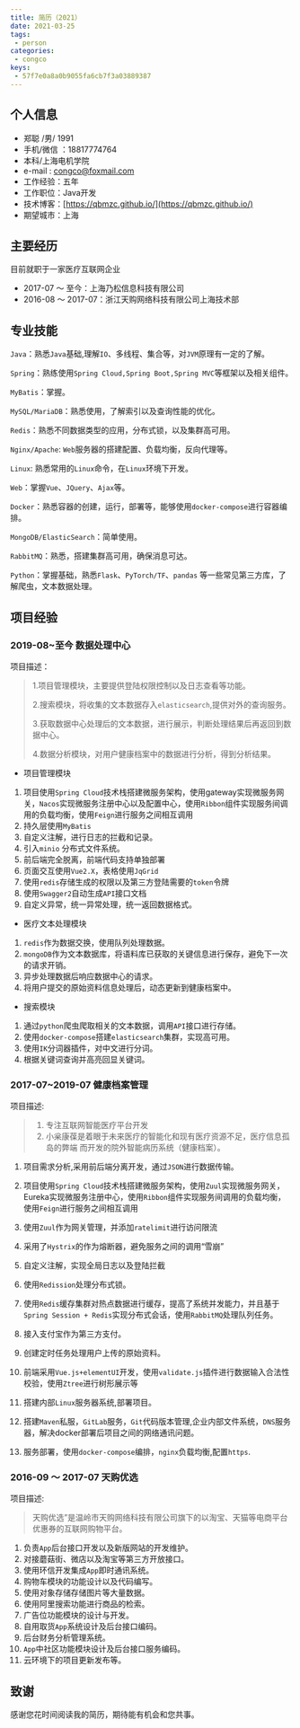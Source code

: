```yaml
---
title: 简历（2021）
date: 2021-03-25
tags:
 - person
categories:
 - congco
keys:
 - 57f7e0a8a0b9055fa6cb7f3a03889387
---
```


## 个人信息

- 郑聪 /男/ 1991
- 手机/微信 ：18817774764  
- 本科/上海电机学院
- e-mail : congco@foxmail.com
- 工作经验：五年  
- 工作职位：Java开发
- 技术博客：[https://qbmzc.github.io/](https://qbmzc.github.io/)
- 期望城市：上海

## 主要经历

目前就职于一家医疗互联网企业  

- 2017-07 ～ 至今：上海乃松信息科技有限公司  
- 2016-08 ～ 2017-07：浙江天购网络科技有限公司上海技术部  

## 专业技能

`Java`：熟悉`Java`基础,理解`IO`、多线程、集合等，对`JVM`原理有一定的了解。

`Spring`：熟练使用`Spring Cloud,Spring Boot,Spring MVC`等框架以及相关组件。

`MyBatis`：掌握。

`MySQL/MariaDB`：熟悉使用，了解索引以及查询性能的优化。

`Redis`：熟悉不同数据类型的应用，分布式锁，以及集群高可用。

`Nginx/Apache`: `Web`服务器的搭建配置、负载均衡，反向代理等。

`Linux`: 熟悉常用的`Linux`命令，在`Linux`环境下开发。

`Web`：掌握`Vue`、`JQuery`、`Ajax`等。

`Docker`：熟悉容器的创建，运行，部署等，能够使用`docker-compose`进行容器编排。

`MongoDB/ElasticSearch`：简单使用。

`RabbitMQ`：熟悉，搭建集群高可用，确保消息可达。

`Python`：掌握基础，熟悉`Flask`、`PyTorch/TF`、`pandas` 等一些常见第三方库，了解爬虫，文本数据处理。

## 项目经验
### 2019-08~至今 数据处理中心

项目描述：

> 1.项目管理模块，主要提供登陆权限控制以及日志查看等功能。
>
> 2.搜索模块，将收集的文本数据存入`elasticsearch`,提供对外的查询服务。
>
> 3.获取数据中心处理后的文本数据，进行展示，判断处理结果后再返回到数据中心。
>
> 4.数据分析模块，对用户健康档案中的数据进行分析，得到分析结果。

-  项目管理模块

1. 项目使用`Spring Cloud`技术栈搭建微服务架构，使用gateway实现微服务网关，`Nacos`实现微服务注册中心以及配置中心，使用`Ribbon`组件实现服务间调用的负载均衡，使用`Feign`进行服务之间相互调用
2. 持久层使用`MyBatis`
3. 自定义注解，进行日志的拦截和记录。
4. 引入`minio` 分布式文件系统。
5. 前后端完全脱离，前端代码支持单独部署
6. 页面交互使用`Vue2.X`，表格使用`JqGrid`
7. 使用`redis`存储生成的权限以及第三方登陆需要的`token`令牌
8. 使用`Swagger2`自动生成`API`接口文档
9. 自定义异常，统一异常处理，统一返回数据格式。

-  医疗文本处理模块

  1. `redis`作为数据交换，使用队列处理数据。
  2. `mongoDB`作为文本数据库，将语料库已获取的关键信息进行保存，避免下一次的请求开销。
  3. 异步处理数据后响应数据中心的请求。
  4. 将用户提交的原始资料信息处理后，动态更新到健康档案中。

- 搜索模块

1. 通过`python`爬虫爬取相关的文本数据，调用`API`接口进行存储。
3. 使用`docker-compose`搭建`elasticsearch`集群，实现高可用。
4. 使用`IK`分词器插件，对中文进行分词。
5. 根据关键词查询并高亮回显关键词。

###  2017-07~2019-07 健康档案管理
项目描述:

> 1. 专注互联网智能医疗平台开发
> 2. 小枀康葆是着眼于未来医疗的智能化和现有医疗资源不足，医疗信息孤岛的弊端 而开发的院外智能病历系统（健康档案）。

1. 项目需求分析,采用前后端分离开发，通过`JSON`进行数据传输。

2. 项目使用`Spring Cloud`技术栈搭建微服务架构，使用`Zuul`实现微服务网关，Eureka实现微服务注册中心，使用`Ribbon`组件实现服务间调用的负载均衡，使用`Feign`进行服务之间相互调用

3. 使用`Zuul`作为网关管理，并添加`ratelimit`进行访问限流

4. 采用了`Hystrix`的作为熔断器，避免服务之间的调用“雪崩”

5. 自定义注解，实现全局日志以及登陆拦截

6. 使用`Redission`处理分布式锁。  

7. 使用`Redis`缓存集群对热点数据进行缓存，提高了系统并发能力，并且基于`Spring Session + Redis`实现分布式会话，使用`RabbitMQ`处理队列任务。

8. 接入支付宝作为第三方支付。

9. 创建定时任务处理用户上传的原始资料。

10. 前端采用`Vue.js+elementUI`开发，使用`validate.js`插件进行数据输入合法性校验，使用`Ztree`进行树形展示等

11. 搭建内部`Linux`服务器系统,部署项目。

12. 搭建`Maven`私服，`GitLab`服务，`Git`代码版本管理,企业内部文件系统，`DNS`服务器，解决docker部署后项目之间的网络通讯问题。

13. 服务部署，使用`docker-compose`编排，`nginx`负载均衡,配置`https`.

### 2016-09 ～ 2017-07 天购优选

项目描述:

> 天购优选”是温岭市天购网络科技有限公司旗下的以淘宝、天猫等电商平台优惠券的互联网购物平台。

1. 负责`App`后台接口开发以及新版网站的开发维护。
2. 对接蘑菇街、微店以及淘宝等第三方开放接口。
3. 使用环信开发集成`App`即时通讯系统。
4. 购物车模块的功能设计以及代码编写。
5. 使用对象存储存储图片等大量数据。
6. 使用阿里搜索功能进行商品的检索。
7. 广告位功能模块的设计与开发。
8. 自用取货`App`系统设计及后台接口编码。
9. 后台财务分析管理系统。
10. `App`中社区功能模块设计及后台接口服务编码。
11. 云环境下的项目更新发布等。

## 致谢

感谢您花时间阅读我的简历，期待能有机会和您共事。